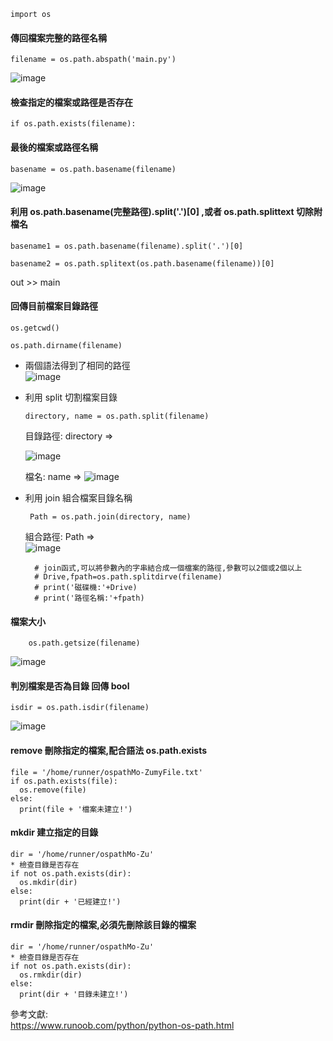     import os

#### 傳回檔案完整的路徑名稱
    
    filename = os.path.abspath('main.py')
    
![image](https://user-images.githubusercontent.com/112489587/210712918-f944617d-609b-4c18-80cd-2e49039066be.png)

#### 檢查指定的檔案或路徑是否存在
    
    if os.path.exists(filename):
#### 最後的檔案或路徑名稱
    
    basename = os.path.basename(filename)

![image](https://user-images.githubusercontent.com/112489587/210713055-aaecd191-8a68-4ba1-a40b-e8a15c138de5.png)

    
#### 利用 os.path.basename(完整路徑).split('.')[0] ,或者 os.path.splittext 切除附檔名

    basename1 = os.path.basename(filename).split('.')[0]
    
    basename2 = os.path.splitext(os.path.basename(filename))[0]
    
    
out >> main
    
#### 回傳目前檔案目錄路徑    
   
    os.getcwd()
    
    os.path.dirname(filename)


* 兩個語法得到了相同的路徑  
    ![image](https://user-images.githubusercontent.com/112489587/210713312-ff62edc6-558d-496f-9375-9ba1ebdd1c73.png)

    
    
* 利用 split 切割檔案目錄   

      directory, name = os.path.split(filename)
      
    目錄路徑: directory =>
      
    ![image](https://user-images.githubusercontent.com/112489587/210713522-437953d7-dd9a-4d36-bf36-506f86d94c21.png)
    
    檔名: name => 
    ![image](https://user-images.githubusercontent.com/112489587/210713578-f801254d-0bfe-4fb5-a6fe-588f35f7396f.png)

    
* 利用 join 組合檔案目錄名稱      

       Path = os.path.join(directory, name)
    
    組合路徑: Path =>   
    ![image](https://user-images.githubusercontent.com/112489587/210713717-351895f4-fc1c-46a9-8d9a-38733f327a0f.png)


        # join函式,可以將參數內的字串結合成一個檔案的路徑,參數可以2個或2個以上
        # Drive,fpath=os.path.splitdirve(filename)
        # print('磁碟機:'+Drive)
        # print('路徑名稱:'+fpath)
#### 檔案大小
         
        os.path.getsize(filename)
        
![image](https://user-images.githubusercontent.com/112489587/210713961-b32981ea-157f-48f2-a27e-f2492755a6ab.png)

    
#### 判別檔案是否為目錄 回傳 bool
    
    isdir = os.path.isdir(filename)
    
![image](https://user-images.githubusercontent.com/112489587/210714080-5ab80c51-0e90-480f-ae22-899d4b1e8bff.png)
    

#### remove 刪除指定的檔案,配合語法 os.path.exists

    file = '/home/runner/ospathMo-ZumyFile.txt'
    if os.path.exists(file):
      os.remove(file)
    else:
      print(file + '檔案未建立!')

#### mkdir 建立指定的目錄

    dir = '/home/runner/ospathMo-Zu'  
    * 檢查目錄是否存在
    if not os.path.exists(dir):
      os.mkdir(dir)
    else:
      print(dir + '已經建立!')


#### rmdir 刪除指定的檔案,必須先刪除該目錄的檔案

    dir = '/home/runner/ospathMo-Zu' 
    * 檢查目錄是否存在
    if not os.path.exists(dir):
      os.rmkdir(dir)  
    else:
      print(dir + '目錄未建立!')




參考文獻:   
https://www.runoob.com/python/python-os-path.html
